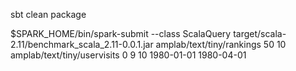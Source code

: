 sbt clean package

$SPARK_HOME/bin/spark-submit --class ScalaQuery target/scala-2.11/benchmark_scala_2.11-0.0.1.jar amplab/text/tiny/rankings 50 10 amplab/text/tiny/uservisits 0 9 10 1980-01-01 1980-04-01

